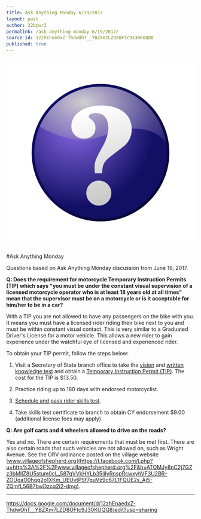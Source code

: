 ```yaml
---
title: Ask Anything Monday 6/19/2017
layout: post
author: 32bpwr3
permalink: /ask-anything-monday-6/19/2017/
source-id: 12zhEnaedxZ-ThdwOhT__YBZXm7LZD8OFtc9J30KUQQ8
published: true
---
```

![](/assets/jean-victor-balin-unknown-blue-800px.png)

#Ask Anything Monday

Questions based on Ask Anything Monday discussion from June 19, 2017.

**Q: Does the requirement for motorcycle Temporary Instruction Permits (TIP) which says "you must be under the constant visual supervision of a licensed motorcycle operator who is at least 18 years old at all times" mean that the supervisor must be on a motorcycle or is it acceptable for him/her to be in a car?**

 With a TIP you are not allowed to have any passengers on the bike with you. It means you must have a licensed rider riding their bike next to you and must be within constant visual contact. This is very similar to a Graduated Driver's License for a motor vehicle. This allows a new rider to gain experience under the watchful eye of licensed and experienced rider.

To obtain your TIP permit, follow the steps below:

1. Visit a Secretary of State branch office to take the [vision](http://www.michigan.gov/sos/0,4670,7-127-1627_8669_9040_9043-272086--,00.html) and [written knowledge test](http://www.michigan.gov/sos/0,4670,7-127-1627_46351_46352-167446--,00.html) and obtain a [Temporary Instruction Permit (TIP)](http://www.michigan.gov/sos/0,4670,7-127-1627_46351_46352-167437--,00.html). The cost for the TIP is $13.50.

2. Practice riding up to 180 days with endorsed motorcyclist.

3. [Schedule and pass rider skills test](http://www.michigan.gov/sos/0,4670,7-127-1627_46351_46426-167444--,00.html).

4. Take skills test certificate to branch to obtain CY endorsement $9.00 (additional license fees may apply).



**Q: Are golf carts and 4 wheelers allowed to drive on the roads?**

Yes and no. There are certain requirements that must be met first. There are also certain roads that such vehicles are not allowed on, such as Wright Avenue. See the ORV ordinance posted on the village website [www.villageofshepherd.org](https://l.facebook.com/l.php?u=http%3A%2F%2Fwww.villageofshepherd.org%2F&h=ATOMJy8nC2j7GZz3bMllZ8U5stum0cL_587qVVkHYLb35IiIyRospRcwxyhVF3U2BR-ZOUgaO0hqg2p1XKm_UEUvtPSf7guVz9c67L1FQUE2s_Aj5-ZQmfL56B7bwDzcq2i2-dmg).

* * *


https://docs.google.com/document/d/12zhEnaedxZ-ThdwOhT__YBZXm7LZD8OFtc9J30KUQQ8/edit?usp=sharing


